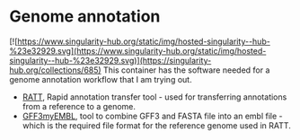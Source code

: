 # Genome annotation
[![https://www.singularity-hub.org/static/img/hosted-singularity--hub-%23e32929.svg](https://www.singularity-hub.org/static/img/hosted-singularity--hub-%23e32929.svg)](https://singularity-hub.org/collections/685)
This container has the software needed for a genome annotation workflow that I am trying out.
* [RATT](http://ratt.sourceforge.net/index.html), Rapid annotation transfer tool - used for transferring annotations from a reference to a genome.
* [GFF3myEMBL](https://github.com/NBISweden/EMBLmyGFF3), tool to combine GFF3 and FASTA file into an embl file - which is the required file format for the reference genome used in RATT.
